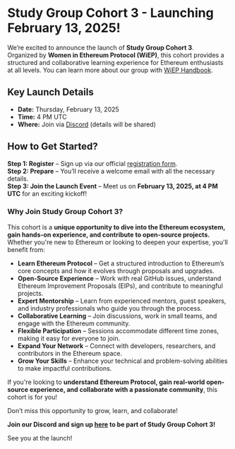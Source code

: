 # Study Group Cohort 3 - Launching February 13, 2025! 

We’re excited to announce the launch of **Study Group Cohort 3**.  
Organized by **Women in Ethereum Protocol (WiEP)**, this cohort provides a structured and collaborative learning experience for Ethereum enthusiasts at all levels.  You can learn more about our group with [WiEP Handbook](https://hackmd.io/@poojaranjan/WiEPHandbook).

## Key Launch Details  
- **Date:** Thursday, February 13, 2025  
- **Time:** 4 PM UTC  
- **Where:** Join via [Discord](https://discord.gg/JvEVfKBY6W) (details will be shared)

## How to Get Started?  

**Step 1: Register** – Sign up via our official [registration form](https://docs.google.com/forms/d/e/1FAIpQLSelX_L-Y-xN_G8t7sTatwPrIeKAbNlnLwANHB5cSTnHuoivuA/viewform).  
**Step 2: Prepare** – You’ll receive a welcome email with all the necessary details.  
**Step 3: Join the Launch Event** – Meet us on **February 13, 2025, at 4 PM UTC** for an exciting kickoff!  

### Why Join Study Group Cohort 3?  

This cohort is a **unique opportunity to dive into the Ethereum ecosystem, gain hands-on experience, and contribute to open-source projects.** Whether you're new to Ethereum or looking to deepen your expertise, you'll benefit from:  

- **Learn Ethereum Protocol** – Get a structured introduction to Ethereum’s core concepts and how it evolves through proposals and upgrades.  
- **Open-Source Experience** – Work with real GitHub issues, understand Ethereum Improvement Proposals (EIPs), and contribute to meaningful projects.  
- **Expert Mentorship** – Learn from experienced mentors, guest speakers, and industry professionals who guide you through the process.  
- **Collaborative Learning** – Join discussions, work in small teams, and engage with the Ethereum community.  
- **Flexible Participation** – Sessions accommodate different time zones, making it easy for everyone to join.  
- **Expand Your Network** – Connect with developers, researchers, and contributors in the Ethereum space.  
- **Grow Your Skills** – Enhance your technical and problem-solving abilities to make impactful contributions.  

If you're looking to **understand Ethereum Protocol, gain real-world open-source experience, and collaborate with a passionate community**, this cohort is for you!   

Don’t miss this opportunity to grow, learn, and collaborate! 

**Join our Discord and sign up [here](https://discord.gg/JvEVfKBY6W) to be part of Study Group Cohort 3!**  

See you at the launch! 

